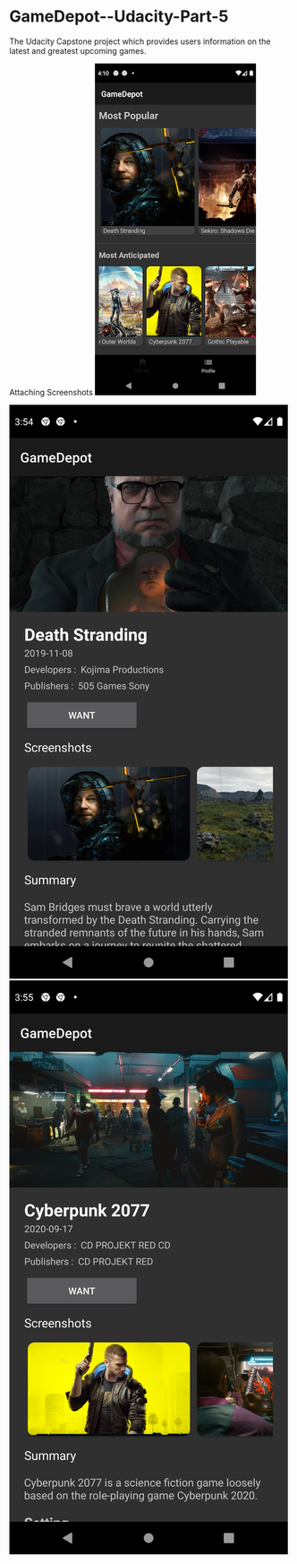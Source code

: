 # GameDepot--Udacity-Part-5
The Udacity Capstone project which provides users information on the latest and greatest upcoming games.


Attaching Screenshots 
![](/Screnshots/list1.png?raw=true)

![](/Screnshots/detail1.png?raw=true)
![](/Screnshots/detail2.png?raw=true)
